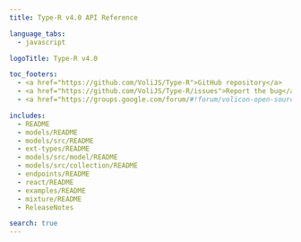 ```yaml
---
title: Type-R v4.0 API Reference

language_tabs:
  - javascript

logoTitle: Type-R v4.0

toc_footers:
  - <a href="https://github.com/VoliJS/Type-R">GitHub repository</a>
  - <a href="https://github.com/VoliJS/Type-R/issues">Report the bug</a>
  - <a href="https://groups.google.com/forum/#!forum/volicon-open-source">Ask the question</a>

includes:
  - README
  - models/README
  - models/src/README
  - ext-types/README
  - models/src/model/README
  - models/src/collection/README
  - endpoints/README
  - react/README
  - examples/README
  - mixture/README
  - ReleaseNotes

search: true
---
```


